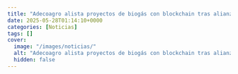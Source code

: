 ```yaml
---
title: "Adecoagro alista proyectos de biogás con blockchain tras alianza con Tether, según CEO"
date: 2025-05-28T01:14:10+0000
categories: [Noticias]
tags: []
cover:
  image: "/images/noticias/"
  alt: "Adecoagro alista proyectos de biogás con blockchain tras alianza con Tether, según CEO"
  hidden: false
---
```



